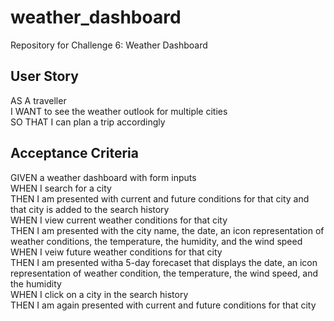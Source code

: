 # weather_dashboard
Repository for Challenge 6: Weather Dashboard

## User Story
AS A traveller  
I WANT to see the weather outlook for multiple cities  
SO THAT I can plan a trip accordingly

## Acceptance Criteria
GIVEN  a weather dashboard with form inputs  
WHEN I search for a city  
THEN I am presented with current and future conditions for that city and that city is added to the search history  
WHEN I view current weather conditions for that city  
THEN I  am presented with the city name, the date, an icon representation of weather conditions, the temperature, the humidity, and the wind speed  
WHEN I veiw future weather conditions for that city  
THEN I am presented witha 5-day forecaset that displays the date, an icon representation of weather condition, the temperature, the wind speed, and the humidity  
WHEN I click on a city in the search history  
THEN I am again presented with current and future conditions for that city
